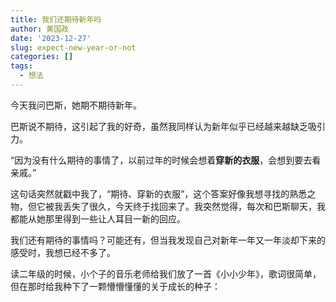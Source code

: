 ```yaml
---
title: 我们还期待新年吗
author: 黄国政
date: '2023-12-27'
slug: expect-new-year-or-not
categories: []
tags:
  - 想法
---
```


<!--more-->

今天我问巴斯，她期不期待新年。

巴斯说不期待，这引起了我的好奇，虽然我同样认为新年似乎已经越来越缺乏吸引力。

“因为没有什么期待的事情了，以前过年的时候会想着**穿新的衣服**，会想到要去看亲戚。”

这句话突然就戳中我了，“期待、穿新的衣服”，这个答案好像我想寻找的熟悉之物，但它被我丢失了很久，今天终于找回来了。我突然觉得，每次和巴斯聊天，我都能从她那里得到一些让人耳目一新的回应。

我们还有期待的事情吗？可能还有，但当我发现自己对新年一年又一年淡却下来的感受时，我想已经不多了。

读二年级的时候，小个子的音乐老师给我们放了一首《小小少年》，歌词很简单，但在那时给我种下了一颗懵懵懂懂的关于成长的种子：

<center>
<figure>
<img src="https://guozheng.rbind.io/images/posts/2023/12/12-27-youth.jpg>
</figure>
</center>

小小少年，真的很少烦恼。

换一个角度，不谈烦恼，我觉得可以改成”小小少年，很多期待“。小时候过年买新衣服可开心啦，牌子也舍不得拆，一定要留到年初一那天穿出来。倒不是穿给喜欢的人看，仅仅是因为有新的衣服穿便会感到开心。这是一种多么简单而美好的快乐？

小时候奶奶基本没给我买过玩具，我也从不会主动和父母或奶奶提出买玩具的要求，因为“不会主动要东西便更容易被大人夸听话“的想法伴随了我很久。现在我裤兜里有生活费了，却已经对买玩具没有了期待。

还有零食。小时候去小卖部的时候，我总会疑惑老板有一店的零食，但为什么很少见到他们拆开来吃呢？常常见到长辈们给自己的小孩子买零食，为什么很少见到他们自己买来吃？等我长大以后，我似乎知道了，我们都在不知不觉地“成长”——不会有人来到身边告诉我们，也不会有一个庄重的仪式和我们强调，我们悄无声息地减少了期待。

一个是期待，一个是欲望。

期待像星星，欲望像猩猩。

我觉得我们都会变成猩猩。

我想起大破进击在博客中写：

> 过去十年，房子是中国人生命的转轴中心，三十年还贷，七十年产权，房子代表了中国人一辈子可触碰到的，最大的确定性，是你人生中一切可依赖、可倚靠的事物的浓缩性总结。夫妻双方，三代人，六个钱包，就围着一套房子转。直到大厦崩塌，大家不再奢谈未来和永远。

房子、车子、学历都是重要的东西，不管在东还是在西，它们都构成了我们基本生活保障不可缺失的一部分，也将会作为我们下一代“去期待”的资本。但它们好像还是和珍贵不一样——重要总不等于珍贵。

我们平日已经不谈论期待了，期待的名字已经等同于欲望，或者是“一定要去做的正经事”。我们甚至还会羞耻于去谈论期待吗？或许不会，因为它已然变得轻飘飘，轻不着地，被人忽略。但每到某些不经意的时刻，它却变得特别起来。

就好像我第一次躺在黑石屿的天台上看到了满天的星星。